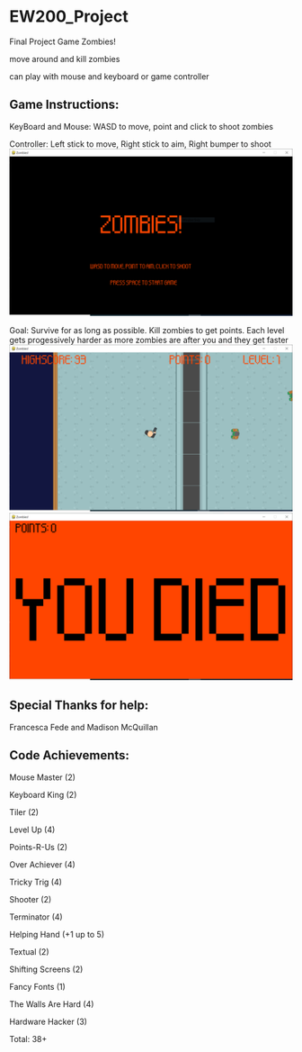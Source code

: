 # EW200_Project
Final Project Game
Zombies!

move around and kill zombies

can play with mouse and keyboard or game controller

## Game Instructions:

  KeyBoard and Mouse:
    WASD to move, point and click to shoot zombies
    
  Controller:
    Left stick to move, Right stick to aim, Right bumper to shoot
    ![instructions](https://raw.githubusercontent.com/m263156/EW200_Project/main/instructions/introscreen.PNG)
    
  Goal:
    Survive for as long as possible. Kill zombies to get points. Each level gets progessively harder as more zombies are after you and they get faster
    ![gameplay](https://raw.githubusercontent.com/m263156/EW200_Project/main/instructions/zombiescreen.PNG)
    ![death](https://raw.githubusercontent.com/m263156/EW200_Project/main/instructions/deathscreen.PNG)


## Special Thanks for help:
Francesca Fede and Madison McQuillan


## Code Achievements:

Mouse Master (2)

Keyboard King (2)

Tiler (2)

Level Up (4)

Points-R-Us (2)

Over Achiever (4)

Tricky Trig (4)

Shooter (2)

Terminator (4)

Helping Hand (+1 up to 5)

Textual (2)

Shifting Screens (2)

Fancy Fonts (1)

The Walls Are Hard (4)

Hardware Hacker (3)

Total: 38+
